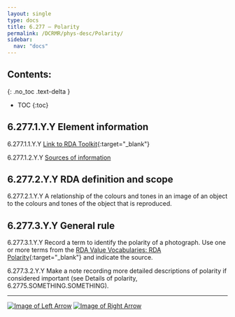 ```yaml
---
layout: single
type: docs
title: 6.277 — Polarity
permalink: /DCRMR/phys-desc/Polarity/
sidebar:
  nav: "docs"
---
```


## Contents:
{: .no_toc .text-delta }

- TOC
{:toc}

## 6.277.1.Y.Y Element information

<a name="6.277.1.1.Y.Y">6.277.1.1.Y.Y</a> [Link to RDA Toolkit]( https://access.rdatoolkit.org/Content/Index?externalId=en-US_ala-073d441a-8a45-36a9-9619-e40234a3f322){:target="_blank"}

<a name="6.277.1.2.Y.Y">6.277.1.2.Y.Y</a> [Sources of information](/DCRMR/phys-desc/#6011-sources-of-information) 

## 6.277.2.Y.Y RDA definition and scope

<a name="6.277.2.1.Y.Y">6.277.2.1.Y.Y</a> A relationship of the colours and tones in an image of an object to the colours and tones of the object that is reproduced.

## 6.277.3.Y.Y General rule

<a name="6.277.3.1.Y.Y">6.277.3.1.Y.Y</a> Record a term to identify the polarity of a photograph. Use one or more terms from the [RDA Value Vocabularies: RDA Polarity](http://www.rdaregistry.info/termList/RDAPolarity/){:target="_blank"} and indicate the source.

<a name="6.277.3.2.Y.Y">6.277.3.2.Y.Y</a> Make a note recording more detailed descriptions of polarity if considered important (see Details of polarity, 6.2775.SOMETHING.SOMETHING).

---

[![Image of Left Arrow](https://rbms-bsc.github.io/DCRMR/assets/pictures/navigation/Arrow_Left.png "6.2765 — Details of generation")](/DCRMR/phys-desc/Details-of-generation/) [![Image of Right Arrow](https://rbms-bsc.github.io/DCRMR/assets/pictures/navigation/Arrow_Right.png "6.2775 — Details of polarity")](/DCRMR/phys-desc/Details-of-polarity/)